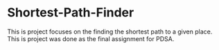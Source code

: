 # Shortest-Path-Finder
This is project focuses on the finding the shortest path to a given place. This is project was done as the final assignment for PDSA.
